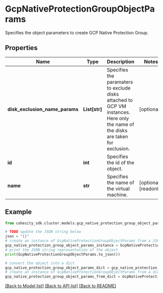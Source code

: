 # GcpNativeProtectionGroupObjectParams

Specifies the object parameters to create GCP Native Protection Group.

## Properties

Name | Type | Description | Notes
------------ | ------------- | ------------- | -------------
**disk_exclusion_name_params** | **List[str]** | Specifies the paramaters to exclude disks attached to GCP VM instances. Here only the name of the disks are taken for exclusion. | [optional] 
**id** | **int** | Specifies the id of the object. | 
**name** | **str** | Specifies the name of the virtual machine. | [optional] [readonly] 

## Example

```python
from cohesity_sdk.cluster.models.gcp_native_protection_group_object_params import GcpNativeProtectionGroupObjectParams

# TODO update the JSON string below
json = "{}"
# create an instance of GcpNativeProtectionGroupObjectParams from a JSON string
gcp_native_protection_group_object_params_instance = GcpNativeProtectionGroupObjectParams.from_json(json)
# print the JSON string representation of the object
print(GcpNativeProtectionGroupObjectParams.to_json())

# convert the object into a dict
gcp_native_protection_group_object_params_dict = gcp_native_protection_group_object_params_instance.to_dict()
# create an instance of GcpNativeProtectionGroupObjectParams from a dict
gcp_native_protection_group_object_params_from_dict = GcpNativeProtectionGroupObjectParams.from_dict(gcp_native_protection_group_object_params_dict)
```
[[Back to Model list]](../README.md#documentation-for-models) [[Back to API list]](../README.md#documentation-for-api-endpoints) [[Back to README]](../README.md)


